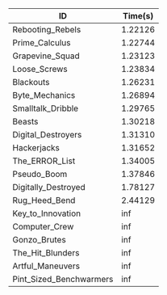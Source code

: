 |ID|Time(s)|
|-|-|
|Rebooting_Rebels|1.22126|
|Prime_Calculus|1.22744|
|Grapevine_Squad|1.23123|
|Loose_Screws|1.23834|
|Blackouts|1.26231|
|Byte_Mechanics|1.26894|
|Smalltalk_Dribble|1.29765|
|Beasts|1.30218|
|Digital_Destroyers|1.31310|
|Hackerjacks|1.31652|
|The_ERROR_List|1.34005|
|Pseudo_Boom|1.37846|
|Digitally_Destroyed|1.78127|
|Rug_Heed_Bend|2.44129|
|Key_to_Innovation|inf|
|Computer_Crew|inf|
|Gonzo_Brutes|inf|
|The_Hit_Blunders|inf|
|Artful_Maneuvers|inf|
|Pint_Sized_Benchwarmers|inf|
